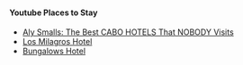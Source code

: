 
#### Youtube Places to Stay

- [Aly Smalls: The Best CABO HOTELS That NOBODY Visits](https://www.youtube.com/watch?v=_ouMKEAUVDA)
- [Los Milagros Hotel](https://www.losmilagros.com.mx/)
- [Bungalows Hotel](https://thebungalowshotel.com/)

